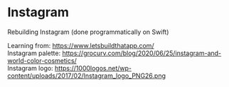 # Instagram
Rebuilding Instagram (done programmatically on Swift)

Learning from: https://www.letsbuildthatapp.com/  
Instagram palette: https://grocurv.com/blog/2020/06/25/instagram-and-world-color-cosmetics/  
Instagram logo: https://1000logos.net/wp-content/uploads/2017/02/Instagram_logo_PNG26.png
